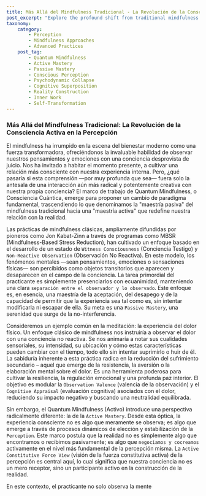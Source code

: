 ```yaml
---
title: Más Allá del Mindfulness Tradicional - La Revolución de la Consciencia Activa en la Percepción
post_excerpt: "Explore the profound shift from traditional mindfulness's 'passive mastery' to Quantum Mindfulness's 'active mastery.' This article delves into how conscious attention actively shapes experienced reality, moving beyond mere observation to intentional co-creation. Discover the principles that empower you to influence the very fabric of your perception for profound personal transformation."
taxonomy:
    category:
        - Perception
        - Mindfulness Approaches
        - Advanced Practices
    post_tag:
        - Quantum Mindfulness
        - Active Mastery
        - Passive Mastery
        - Conscious Perception
        - Psychodynamic Collapse
        - Cognitive Superposition
        - Reality Construction
        - Inner Work
        - Self-Transformation
---
```

### Más Allá del Mindfulness Tradicional: La Revolución de la Consciencia Activa en la Percepción

El mindfulness ha irrumpido en la escena del bienestar moderno como una fuerza transformadora, ofreciéndonos la invaluable habilidad de observar nuestros pensamientos y emociones con una conciencia desprovista de juicio. Nos ha invitado a habitar el momento presente, a cultivar una relación más consciente con nuestra experiencia interna. Pero, ¿qué pasaría si esta comprensión —por muy profunda que sea— fuera solo la antesala de una interacción aún más radical y potentemente creativa con nuestra propia conciencia? El marco de trabajo de Quantum Mindfulness, o Consciencia Cuántica, emerge para proponer un cambio de paradigma fundamental, trascendiendo lo que denominamos la "maestría pasiva" del mindfulness tradicional hacia una "maestría activa" que redefine nuestra relación con la realidad.

Las prácticas de mindfulness clásicas, ampliamente difundidas por pioneros como Jon Kabat-Zinn a través de programas como MBSR (Mindfulness-Based Stress Reduction), han cultivado un enfoque basado en el desarrollo de un estado de `Witness Consciousness` (Conciencia Testigo) y `Non-Reactive Observation` (Observación No Reactiva). En este modelo, los fenómenos mentales —sean pensamientos, emociones o sensaciones físicas— son percibidos como objetos transitorios que aparecen y desaparecen en el campo de la conciencia. La tarea primordial del practicante es simplemente presenciarlos con ecuanimidad, manteniendo una clara `separación entre el observador y lo observado`. Este enfoque es, en esencia, una maestría de la aceptación, del desapego y de la capacidad de permitir que la experiencia sea tal como es, sin intentar modificarla ni escapar de ella. Su meta es una `Passive Mastery`, una serenidad que surge de la no-interferencia.

Consideremos un ejemplo común en la meditación: la experiencia del dolor físico. Un enfoque clásico de mindfulness nos instruiría a observar el dolor con una conciencia no reactiva. Se nos animaría a notar sus cualidades sensoriales, su intensidad, su ubicación y cómo estas características pueden cambiar con el tiempo, todo ello sin intentar suprimirlo o huir de él. La sabiduría inherente a esta práctica radica en la reducción del sufrimiento secundario – aquel que emerge de la resistencia, la aversión o la elaboración mental sobre el dolor. Es una herramienta poderosa para cultivar la resiliencia, la regulación emocional y una profunda paz interior. El objetivo es modular la `Observation Valence` (valencia de la observación) y el `Cognitive Appraisal` (evaluación cognitiva) asociados con el dolor, reduciendo su impacto negativo y buscando una neutralidad equilibrada.

Sin embargo, el Quantum Mindfulness (Activo) introduce una perspectiva radicalmente diferente: la de la `Active Mastery`. Desde esta óptica, la experiencia consciente no es algo que meramente se observa; es algo que emerge a través de procesos dinámicos de elección y estabilización de la `Perception`. Este marco postula que la realidad no es simplemente algo que encontramos o recibimos pasivamente; es algo que `negociamos y cocreamos` activamente en el nivel más fundamental de la percepción misma. La `Active Constitutive Force View` (visión de la fuerza constitutiva activa) de la percepción es central aquí, lo cual significa que nuestra conciencia no es un mero receptor, sino un participante activo en la construcción de la realidad.

En este contexto, el practicante no solo observa la mente